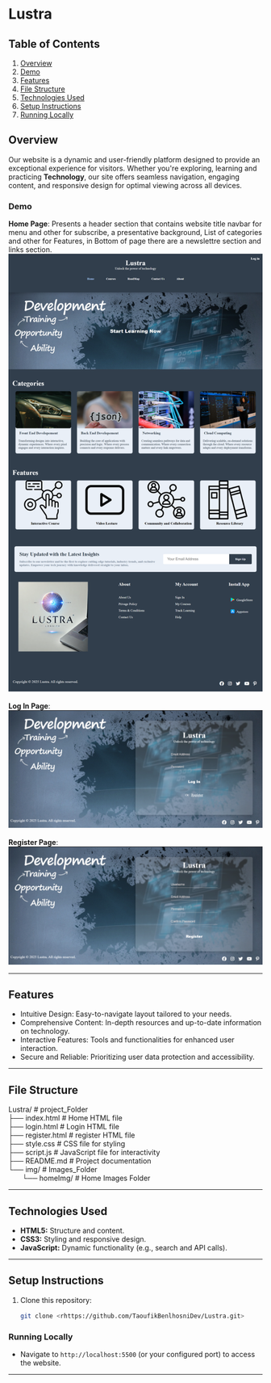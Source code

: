# Lustra

## **Table of Contents**

1. [Overview](#features)
2. [Demo](#Demo)
3. [Features](#features)
4. [File Structure](#File-Structure)    
5. [Technologies Used](#technologies-used)
6. [Setup Instructions](#installation)
7. [Running Locally](#Running-Locally)


## Overview
Our website is a dynamic and user-friendly platform designed to provide an exceptional experience for visitors.
 Whether you're exploring, learning and practicing **Technology**, our site offers seamless navigation, engaging content, and responsive design for optimal viewing across all devices.

### **Demo**
**Home Page**:
Presents a header section that contains website title navbar for menu and other for subscribe, a presentative background, List of categories and other for Features, in Bottom of page there are a newslettre section and links section.
![screenshot](img/screenshot1.png) <br><br>
**Log In Page**:
![screenshot](img/Screenshot4.png) <br><br>
**Register Page**:
![screeshot](img/screenshot5.png) <br>


---

## Features
- Intuitive Design: Easy-to-navigate layout tailored to your needs.
- Comprehensive Content: In-depth resources and up-to-date information on technology.
- Interactive Features: Tools and functionalities for enhanced user interaction.
- Secure and Reliable: Prioritizing user data protection and accessibility.

---

## File Structure
Lustra/ # project_Folder <br>
├── index.html # Home HTML file <br>
├── login.html # Login HTML file <br>
├── register.html # register HTML file <br>
├── style.css # CSS file for styling <br>
├── script.js # JavaScript file for interactivity <br>
├── README.md # Project documentation <br>
└── img/ # Images_Folder <br>
    &nbsp;&nbsp;&nbsp;&nbsp;&nbsp;&nbsp;&nbsp;└── homeImg/ # Home Images Folder <br>


---

## Technologies Used
- **HTML5:** Structure and content.
- **CSS3:** Styling and responsive design.
- **JavaScript:** Dynamic functionality (e.g., search and API calls).

---

## Setup Instructions
1. Clone this repository:
   ```bash
   git clone <rhttps://github.com/TaoufikBenlhosniDev/Lustra.git>

### Running Locally
- Navigate to `http://localhost:5500` (or your configured port) to access the website.

---
